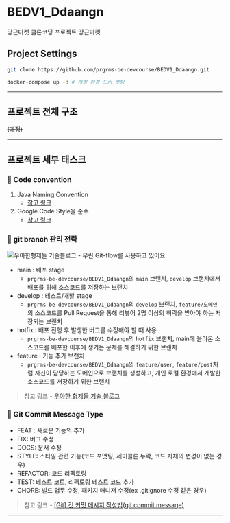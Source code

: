 # BEDV1_Ddaangn

당근마켓 클론코딩 프로젝트 땅근마켓

## Project Settings

```sh
git clone https://github.com/prgrms-be-devcourse/BEDV1_Ddaangn.git

docker-compose up -d # 개발 환경 도커 셋팅
```

<hr/>

## 프로젝트 전체 구조

~~(예정)~~

<hr/>

## 프로젝트 세부 태스크

### 📌 Code convention

1. Java Naming Convention
   - [참고 링크](https://devlsh.tistory.com/entry/Java-Naming-Convention)
2. Google Code Style을 준수
   - [참고 링크](https://google.github.io/styleguide/javaguide.html)

### 📌 git branch 관리 전략

![우아한형제들 기술블로그 - 우린 Git-flow를 사용하고 있어요](https://techblog.woowahan.com/wp-content/uploads/img/2017-10-30/git-flow_overall_graph.png)

- main : 배포 stage
   - `prgrms-be-devcourse/BEDV1_Ddaangn`의 `main` 브랜치, `develop` 브랜치에서 배포를 위해 소스코드를 저장하는 브랜치
- develop : 테스트/개발 stage
   - `prgrms-be-devcourse/BEDV1_Ddaangn`의 `develop` 브랜치, `feature/도메인`의 소스코드를 Pull Request을 통해 리뷰어 2명 이상의 허락을 받아야 하는 저장되는 브랜치
- hotfix : 배포 진행 후 발생한 버그를 수정해야 할 때 사용
   - `prgrms-be-devcourse/BEDV1_Ddaangn`의 `hotfix` 브랜치, main에 올라온 소스코드를 배포한 이후에 생기는 문제를 해결하기 위한 브랜치
- feature : 기능 추가 브랜치
   - `prgrms-be-devcourse/BEDV1_Ddaangn`의 `feature/user`, `feature/post`처럼 자신이 담당하는 도메인으로 브랜치를 생성하고, 개인 로컬 환경에서 개발한 소스코드를 저장하기 위한 브랜치

> 참고 링크 - [우아한 형제들 기술 블로그](http://woowabros.github.io/experience/2017/10/30/baemin-mobile-git-branch-strategy.html)

### 📌 Git Commit Message Type

- FEAT : 새로운 기능의 추가
- FIX: 버그 수정
- DOCS: 문서 수정
- STYLE: 스타일 관련 기능(코드 포맷팅, 세미콜론 누락, 코드 자체의 변경이 없는 경우)
- REFACTOR: 코드 리펙토링
- TEST: 테스트 코트, 리펙토링 테스트 코드 추가
- CHORE: 빌드 업무 수정, 패키지 매니저 수정(ex .gitignore 수정 같은 경우)

> 참고 링크 - [\[Git\] 깃 커밋 메시지 작성법(git commit message)](https://richone.tistory.com/26)

<hr/>
